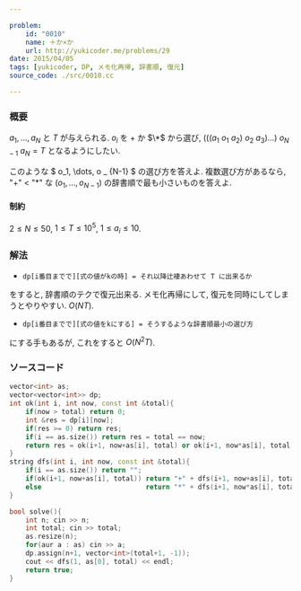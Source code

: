 ```yaml
---

problem:
    id: "0010"
    name: ＋か×か
    url: http://yukicoder.me/problems/29
date: 2015/04/05
tags: [yukicoder, DP, メモ化再帰, 辞書順, 復元]
source_code: ./src/0010.cc

---
```


### 概要

$a_1, \dots, a_N$ と $T$ が与えられる.
$o_i$ を $+$ か $\*$ から選び,
$(((a_1 \ o_1\ a_2)\ o_2\ a_3) ...)\ o _ {N-1}\ a_N = T$
となるようにしたい.

このような $ o_1, \dots, o _ {N-1} $ の選び方を答えよ.
複数選び方があるなら, "+" < "\*" な $(o_1, \dots, o _ {N-1} )$ の辞書順で最も小さいものを答えよ.

#### 制約

$2 \le N \le 50$, $1 \le T \le 10^5$, $1 \le a_i \le 10$.

### 解法

- `dp[i番目までで][式の値がkの時] = それ以降辻褄あわせて T に出来るか`

をすると, 辞書順のテクで復元出来る.
メモ化再帰にして, 復元を同時にしてしまうとやりやすい. $O(N T)$.

- `dp[i番目までで][式の値をkにする] = そうするような辞書順最小の選び方`

にする手もあるが, これをすると $O(N^2 T)$.

### ソースコード
~~~ cpp
vector<int> as;
vector<vector<int>> dp;
int ok(int i, int now, const int &total){
    if(now > total) return 0;
    int &res = dp[i][now];
    if(res >= 0) return res;
    if(i == as.size()) return res = total == now;
    return res = ok(i+1, now+as[i], total) or ok(i+1, now*as[i], total);
}
string dfs(int i, int now, const int &total){
    if(i == as.size()) return "";
    if(ok(i+1, now+as[i], total)) return "+" + dfs(i+1, now+as[i], total);
    else                          return "*" + dfs(i+1, now*as[i], total);
}

bool solve(){
    int n; cin >> n;
    int total; cin >> total;
    as.resize(n);
    for(aur a : as) cin >> a;
    dp.assign(n+1, vector<int>(total+1, -1));
    cout << dfs(1, as[0], total) << endl;
    return true;
}
~~~

